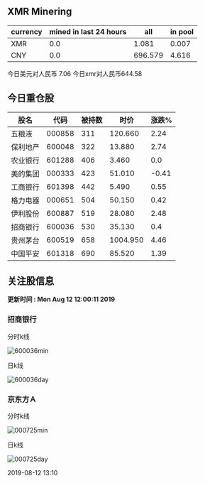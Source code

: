 ## XMR Minering

|currency|mined in last 24 hours|all|in pool|
|---|---|---|---|
|XMR|0.0|1.081|0.007|
|CNY|0.0|696.579|4.616|

今日美元对人民币 7.06	今日xmr对人民币644.58


## 今日重仓股 

|股名|代码|被持数|时价|涨跌%|
|---|---|---|---|---|
|五粮液|000858|311|120.660|2.24|
|保利地产|600048|322|13.880|2.74|
|农业银行|601288|406|3.460|0.0|
|美的集团|000333|423|51.010|-0.41|
|工商银行|601398|442|5.490|0.55|
|格力电器|000651|504|50.150|0.42|
|伊利股份|600887|519|28.080|2.48|
|招商银行|600036|530|35.130|0.4|
|贵州茅台|600519|658|1004.950|4.46|
|中国平安|601318|690|85.520|1.39|

## 关注股信息
**更新时间 : Mon Aug 12 12:00:11 2019**
### 招商银行 
分时k线

![600036min](http://image.sinajs.cn/newchart/min/n/sh600036.gif)

日k线

![600036day](http://image.sinajs.cn/newchart/daily/n/sh600036.gif)

### 京东方Ａ 
分时k线

![000725min](http://image.sinajs.cn/newchart/min/n/sz000725.gif)

日k线

![000725day](http://image.sinajs.cn/newchart/daily/n/sz000725.gif)

2019-08-12 13:10